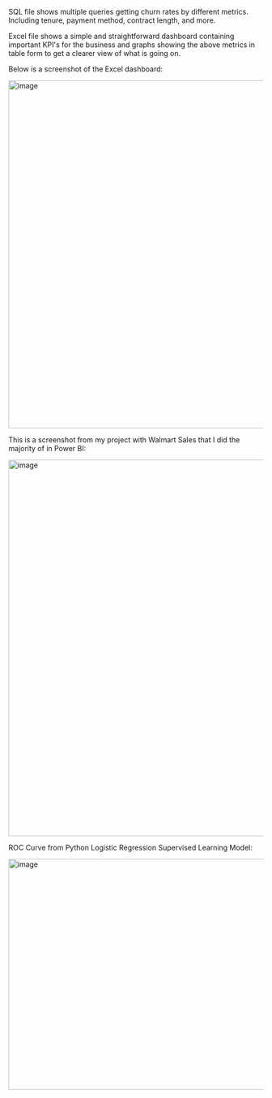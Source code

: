 SQL file shows multiple queries getting churn rates by different metrics. Including tenure, payment method, contract length, and more.

Excel file shows a simple and straightforward dashboard containing important KPI's for the business and graphs showing the above metrics in table form to get a clearer view of what is going on.

Below is a screenshot of the Excel dashboard:

<img width="1845" height="686" alt="image" src="https://github.com/user-attachments/assets/4d25635a-ecb3-47f0-97e6-f15360c733b2" />

This is a screenshot from my project with Walmart Sales that I did the majority of in Power BI:

<img width="1316" height="742" alt="image" src="https://github.com/user-attachments/assets/0ad8e798-3e20-44a8-9d0b-10359644ad61" />

ROC Curve from Python Logistic Regression Supervised Learning Model:

<img width="596" height="455" alt="image" src="https://github.com/user-attachments/assets/c54016f0-962f-4b7c-a10c-9fbff95c9a9b" />


